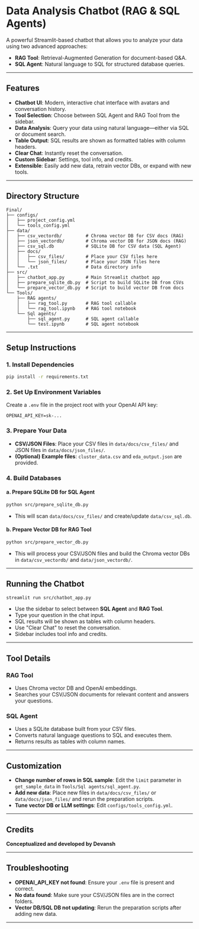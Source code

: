 # Data Analysis Chatbot (RAG & SQL Agents)

A powerful Streamlit-based chatbot that allows you to analyze your data using two advanced approaches:
- **RAG Tool**: Retrieval-Augmented Generation for document-based Q&A.
- **SQL Agent**: Natural language to SQL for structured database queries.

---

## Features

- **Chatbot UI**: Modern, interactive chat interface with avatars and conversation history.
- **Tool Selection**: Choose between SQL Agent and RAG Tool from the sidebar.
- **Data Analysis**: Query your data using natural language—either via SQL or document search.
- **Table Output**: SQL results are shown as formatted tables with column headers.
- **Clear Chat**: Instantly reset the conversation.
- **Custom Sidebar**: Settings, tool info, and credits.
- **Extensible**: Easily add new data, retrain vector DBs, or expand with new tools.

---

## Directory Structure

```
Final/
├── configs/
│   ├── project_config.yml
│   └── tools_config.yml
├── data/
│   ├── csv_vectordb/         # Chroma vector DB for CSV docs (RAG)
│   ├── json_vectordb/        # Chroma vector DB for JSON docs (RAG)
│   ├── csv_sql.db            # SQLite DB for CSV data (SQL Agent)
│   ├── docs/
│   │   ├── csv_files/        # Place your CSV files here
│   │   └── json_files/       # Place your JSON files here
│   └── .txt                  # Data directory info
├── src/
│   ├── chatbot_app.py        # Main Streamlit chatbot app
│   ├── prepare_sqlite_db.py  # Script to build SQLite DB from CSVs
│   └── prepare_vector_db.py  # Script to build vector DB from docs
└── Tools/
    ├── RAG agents/
    │   ├── rag_tool.py       # RAG tool callable
    │   └── rag_tool.ipynb    # RAG tool notebook
    └── Sql agents/
        ├── sql_agent.py      # SQL agent callable
        └── test.ipynb        # SQL agent notebook
```

---

## Setup Instructions

### 1. **Install Dependencies**

```bash
pip install -r requirements.txt
```

### 2. **Set Up Environment Variables**

Create a `.env` file in the project root with your OpenAI API key:

```
OPENAI_API_KEY=sk-...
```

### 3. **Prepare Your Data**

- **CSV/JSON Files**: Place your CSV files in `data/docs/csv_files/` and JSON files in `data/docs/json_files/`.
- **(Optional) Example files**: `cluster_data.csv` and `eda_output.json` are provided.

### 4. **Build Databases**

#### a. **Prepare SQLite DB for SQL Agent**

```bash
python src/prepare_sqlite_db.py
```
- This will scan `data/docs/csv_files/` and create/update `data/csv_sql.db`.

#### b. **Prepare Vector DB for RAG Tool**

```bash
python src/prepare_vector_db.py
```
- This will process your CSV/JSON files and build the Chroma vector DBs in `data/csv_vectordb/` and `data/json_vectordb/`.

---

## Running the Chatbot

```bash
streamlit run src/chatbot_app.py
```

- Use the sidebar to select between **SQL Agent** and **RAG Tool**.
- Type your question in the chat input.
- SQL results will be shown as tables with column headers.
- Use "Clear Chat" to reset the conversation.
- Sidebar includes tool info and credits.

---

## Tool Details

### RAG Tool

- Uses Chroma vector DB and OpenAI embeddings.
- Searches your CSV/JSON documents for relevant content and answers your questions.

### SQL Agent

- Uses a SQLite database built from your CSV files.
- Converts natural language questions to SQL and executes them.
- Returns results as tables with column names.

---

## Customization

- **Change number of rows in SQL sample**: Edit the `limit` parameter in `get_sample_data` in `Tools/Sql agents/sql_agent.py`.
- **Add new data**: Place new files in `data/docs/csv_files/` or `data/docs/json_files/` and rerun the preparation scripts.
- **Tune vector DB or LLM settings**: Edit `configs/tools_config.yml`.

---

## Credits

**Conceptualized and developed by Devansh**

---

## Troubleshooting

- **OPENAI_API_KEY not found**: Ensure your `.env` file is present and correct.
- **No data found**: Make sure your CSV/JSON files are in the correct folders.
- **Vector DB/SQL DB not updating**: Rerun the preparation scripts after adding new data.

---

